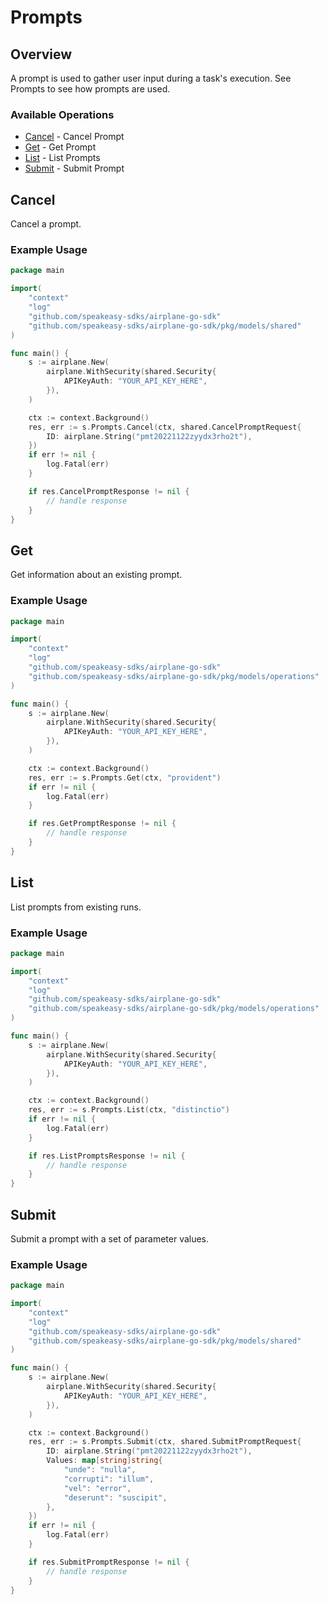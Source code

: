 # Prompts

## Overview

A prompt is used to gather user input during a task's execution. See Prompts to see how prompts are used.

### Available Operations

* [Cancel](#cancel) - Cancel Prompt
* [Get](#get) - Get Prompt
* [List](#list) - List Prompts
* [Submit](#submit) - Submit Prompt

## Cancel

Cancel a prompt.

### Example Usage

```go
package main

import(
	"context"
	"log"
	"github.com/speakeasy-sdks/airplane-go-sdk"
	"github.com/speakeasy-sdks/airplane-go-sdk/pkg/models/shared"
)

func main() {
    s := airplane.New(
        airplane.WithSecurity(shared.Security{
            APIKeyAuth: "YOUR_API_KEY_HERE",
        }),
    )

    ctx := context.Background()
    res, err := s.Prompts.Cancel(ctx, shared.CancelPromptRequest{
        ID: airplane.String("pmt20221122zyydx3rho2t"),
    })
    if err != nil {
        log.Fatal(err)
    }

    if res.CancelPromptResponse != nil {
        // handle response
    }
}
```

## Get

Get information about an existing prompt.

### Example Usage

```go
package main

import(
	"context"
	"log"
	"github.com/speakeasy-sdks/airplane-go-sdk"
	"github.com/speakeasy-sdks/airplane-go-sdk/pkg/models/operations"
)

func main() {
    s := airplane.New(
        airplane.WithSecurity(shared.Security{
            APIKeyAuth: "YOUR_API_KEY_HERE",
        }),
    )

    ctx := context.Background()
    res, err := s.Prompts.Get(ctx, "provident")
    if err != nil {
        log.Fatal(err)
    }

    if res.GetPromptResponse != nil {
        // handle response
    }
}
```

## List

List prompts from existing runs.

### Example Usage

```go
package main

import(
	"context"
	"log"
	"github.com/speakeasy-sdks/airplane-go-sdk"
	"github.com/speakeasy-sdks/airplane-go-sdk/pkg/models/operations"
)

func main() {
    s := airplane.New(
        airplane.WithSecurity(shared.Security{
            APIKeyAuth: "YOUR_API_KEY_HERE",
        }),
    )

    ctx := context.Background()
    res, err := s.Prompts.List(ctx, "distinctio")
    if err != nil {
        log.Fatal(err)
    }

    if res.ListPromptsResponse != nil {
        // handle response
    }
}
```

## Submit

Submit a prompt with a set of parameter values.

### Example Usage

```go
package main

import(
	"context"
	"log"
	"github.com/speakeasy-sdks/airplane-go-sdk"
	"github.com/speakeasy-sdks/airplane-go-sdk/pkg/models/shared"
)

func main() {
    s := airplane.New(
        airplane.WithSecurity(shared.Security{
            APIKeyAuth: "YOUR_API_KEY_HERE",
        }),
    )

    ctx := context.Background()
    res, err := s.Prompts.Submit(ctx, shared.SubmitPromptRequest{
        ID: airplane.String("pmt20221122zyydx3rho2t"),
        Values: map[string]string{
            "unde": "nulla",
            "corrupti": "illum",
            "vel": "error",
            "deserunt": "suscipit",
        },
    })
    if err != nil {
        log.Fatal(err)
    }

    if res.SubmitPromptResponse != nil {
        // handle response
    }
}
```
